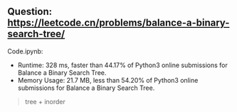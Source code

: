 ## Question: https://leetcode.cn/problems/balance-a-binary-search-tree/

Code.ipynb:
* Runtime: 328 ms, faster than 44.17% of Python3 online submissions for Balance a Binary Search Tree.
* Memory Usage: 21.7 MB, less than 54.20% of Python3 online submissions for Balance a Binary Search Tree.
> tree + inorder

